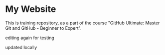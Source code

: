 # My Website

This is training repository, as a part of the course "GitHub Ultimate: Master Git and GitHub - Beginner to Expert".

editing again for testing

updated locally
